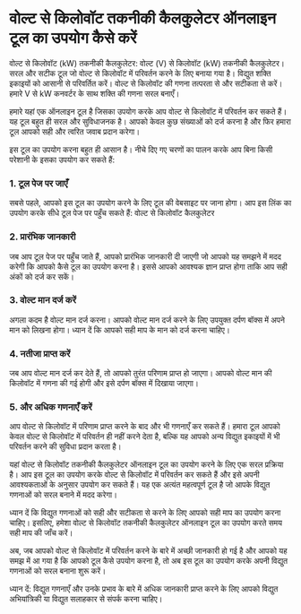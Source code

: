 वोल्ट से किलोवॉट तकनीकी कैलकुलेटर ऑनलाइन टूल का उपयोग कैसे करें
===============================================================

वोल्ट से किलोवॉट (kW) तकनीकी कैलकुलेटर: वोल्ट (V) से किलोवॉट (kW) तकनीकी कैलकुलेटर। सरल और सटीक टूल जो वोल्ट से किलोवॉट में परिवर्तन करने के लिए बनाया गया है। विद्युत शक्ति इकाइयों को आसानी से परिवर्तित करें। वोल्ट से किलोवॉट की गणना तत्परता से और सटीकता से करें। हमारे V से kW कनवर्टर के साथ शक्ति की गणना सरल बनाएँ।

हमारे यहां एक ऑनलाइन टूल है जिसका उपयोग करके आप वोल्ट से किलोवॉट में परिवर्तन कर सकते हैं। यह टूल बहुत ही सरल और सुविधाजनक है। आपको केवल कुछ संख्याओं को दर्ज करना है और फिर हमारा टूल आपको सही और त्वरित जवाब प्रदान करेगा।

इस टूल का उपयोग करना बहुत ही आसान है। नीचे दिए गए चरणों का पालन करके आप बिना किसी परेशानी के इसका उपयोग कर सकते हैं:

### 1. टूल पेज पर जाएँ

सबसे पहले, आपको इस टूल का उपयोग करने के लिए टूल की वेबसाइट पर जाना होगा। आप इस लिंक का उपयोग करके सीधे टूल पेज पर पहुँच सकते हैं: वोल्ट से किलोवॉट कैलकुलेटर

### 2. प्रारंभिक जानकारी

जब आप टूल पेज पर पहुँच जाते हैं, आपको प्रारंभिक जानकारी दी जाएगी जो आपको यह समझने में मदद करेगी कि आपको कैसे टूल का उपयोग करना है। इससे आपको आवश्यक ज्ञान प्राप्त होगा ताकि आप सही अंकों को दर्ज कर सकें।

### 3. वोल्ट मान दर्ज करें

अगला कदम है वोल्ट मान दर्ज करना। आपको वोल्ट मान दर्ज करने के लिए उपयुक्त दर्पण बॉक्स में अपने मान को लिखना होगा। ध्यान दें कि आपको सही माप के मान को दर्ज करना चाहिए।

### 4. नतीजा प्राप्त करें

जब आप वोल्ट मान दर्ज कर देते हैं, तो आपको तुरंत परिणाम प्राप्त हो जाएगा। आपको वोल्ट मान की किलोवॉट में गणना की गई होगी और इसे दर्पण बॉक्स में दिखाया जाएगा।

### 5. और अधिक गणनाएँ करें

आप वोल्ट से किलोवॉट में परिणाम प्राप्त करने के बाद और भी गणनाएँ कर सकते हैं। हमारा टूल आपको केवल वोल्ट से किलोवॉट में परिवर्तन ही नहीं करने देता है, बल्कि यह आपको अन्य विद्युत इकाइयों में भी परिवर्तन करने की सुविधा प्रदान करता है।

यहां वोल्ट से किलोवॉट तकनीकी कैलकुलेटर ऑनलाइन टूल का उपयोग करने के लिए एक सरल प्रक्रिया है। आप इस टूल का उपयोग करके वोल्ट से किलोवॉट में परिवर्तन कर सकते हैं और इसे अपनी आवश्यकताओं के अनुसार उपयोग कर सकते हैं। यह एक अत्यंत महत्वपूर्ण टूल है जो आपके विद्युत गणनाओं को सरल बनाने में मदद करेगा।

ध्यान दें कि विद्युत गणनाओं को सही और सटीकता से करने के लिए आपको सही माप का उपयोग करना चाहिए। इसलिए, हमेशा वोल्ट से किलोवॉट तकनीकी कैलकुलेटर ऑनलाइन टूल का उपयोग करते समय सही माप की जाँच करें।

अब, जब आपको वोल्ट से किलोवॉट में परिवर्तन करने के बारे में अच्छी जानकारी हो गई है और आपको यह समझ में आ गया है कि आपको टूल कैसे उपयोग करना है, तो अब इस टूल का उपयोग करके अपनी विद्युत गणनाओं को सरल बनाना शुरू करें।

ध्यान दें: विद्युत गणनाएँ और उनके प्रभाव के बारे में अधिक जानकारी प्राप्त करने के लिए आपको विद्युत अभियांत्रिकी या विद्युत सलाहकार से संपर्क करना चाहिए।